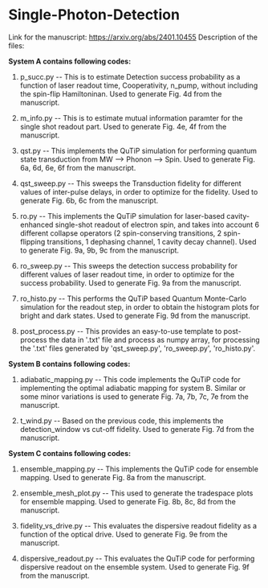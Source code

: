 # Single-Photon-Detection
Link for the manuscript: https://arxiv.org/abs/2401.10455
Description of the files:

**System A contains following codes:**

1. p_succ.py -- This is to estimate Detection success probability as a function of laser readout time, Cooperativity, n_pump, without including the spin-flip Hamiltoninan. Used to generate Fig. 4d from the manuscript.

2. m_info.py -- This is to estimate mutual information paramter for the single shot readout part. Used to generate Fig. 4e, 4f from the manuscript.

3. qst.py -- This implements the QuTiP simulation for performing quantum state transduction from MW --> Phonon --> Spin. Used to generate Fig. 6a, 6d, 6e, 6f from the manuscript.

4. qst_sweep.py -- This sweeps the Transduction fidelity for different values of inter-pulse delays, in order to optimize for the fidelity. Used to generate Fig. 6b, 6c from the manuscript.
   
5. ro.py -- This implements the QuTiP simulation for laser-based cavity-enhanced single-shot readout of electron spin, and takes into account 6 different collapse operators (2 spin-conserving transitions, 2 spin-flipping transitions, 1 dephasing channel, 1 cavity decay channel). Used to generate Fig. 9a, 9b, 9c from the manuscript.

6. ro_sweep.py -- This sweeps the detection success probability for different values of laser readout time, in order to optimize for the success probability. Used to generate Fig. 9a from the manuscript.

7. ro_histo.py -- This performs the QuTiP based Quantum Monte-Carlo simulation for the readout step, in order to obtain the histogram plots for bright and dark states. Used to generate Fig. 9d from the manuscript.

8. post_process.py -- This provides an easy-to-use template to post-process the data in '.txt' file and process as numpy array, for processing the '.txt' files generated by 'qst_sweep.py', 'ro_sweep.py', 'ro_histo.py'.

**System B contains following codes:**

1. adiabatic_mapping.py -- This code implements the QuTiP code for implementing the optimal adiabatic mapping for system B. Similar or some minor variations is used to generate Fig. 7a, 7b, 7c, 7e from the manuscript.

2. t_wind.py -- Based on the previous code, this implements the detection_window vs cut-off fidelity. Used to generate Fig. 7d from the manuscript.

**System C contains following codes:**

1. ensemble_mapping.py -- This implements the QuTiP code for ensemble mapping. Used to generate Fig. 8a from the manuscript.

2. ensemble_mesh_plot.py -- This used to generate the tradespace plots for ensemble mapping. Used to generate Fig. 8b, 8c, 8d from the manuscript.

3. fidelity_vs_drive.py -- This evaluates the dispersive readout fidelity as a function of the optical drive. Used to generate Fig. 9e from the manuscript.

4. dispersive_readout.py -- This evaluates the QuTiP code for performing dispersive readout on the ensemble system. Used to generate Fig. 9f from the manuscript.

